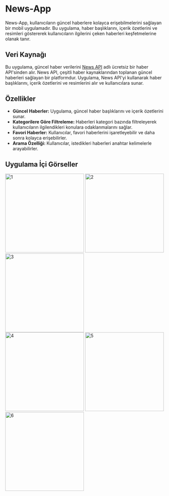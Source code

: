 # News-App

News-App, kullanıcıların güncel haberlere kolayca erişebilmelerini sağlayan bir mobil uygulamadır. Bu uygulama, haber başlıklarını, içerik özetlerini ve resimleri göstererek kullanıcıların ilgilerini çeken haberleri keşfetmelerine olanak tanır.

## Veri Kaynağı

Bu uygulama, güncel haber verilerini [News API](https://newsapi.org/) adlı ücretsiz bir haber API'sinden alır. News API, çeşitli haber kaynaklarından toplanan güncel haberleri sağlayan bir platformdur. Uygulama, News API'yi kullanarak haber başlıklarını, içerik özetlerini ve resimlerini alır ve kullanıcılara sunar.

## Özellikler

- **Güncel Haberler:** Uygulama, güncel haber başlıklarını ve içerik özetlerini sunar.
- **Kategorilere Göre Filtreleme:** Haberleri kategori bazında filtreleyerek kullanıcıların ilgilendikleri konulara odaklanmalarını sağlar.
- **Favori Haberler:** Kullanıcılar, favori haberlerini işaretleyebilir ve daha sonra kolayca erişebilirler.
- **Arama Özelliği:** Kullanıcılar, istedikleri haberleri anahtar kelimelerle arayabilirler.

## Uygulama İçi Görseller

<img src="https://github.com/erhansennx/News-App/assets/77855407/37547e4d-5f94-4dcd-a041-78db538d85e8" alt="1" width=250>
<img src="https://github.com/erhansennx/News-App/assets/77855407/8d39e3ec-9a6c-41c7-86af-26ddf1af405e" alt="2" width=250>
<img src="https://github.com/erhansennx/News-App/assets/77855407/19c2d1ed-96e7-4778-bb07-568eb6fc09ee" alt="3" width=250> <br>
<img src="https://github.com/erhansennx/News-App/assets/77855407/1f1576e2-d886-4f6f-9f66-c2a4a75fcb95" alt="4" width=250>
<img src="https://github.com/erhansennx/News-App/assets/77855407/116b9505-ee4f-408c-a359-a7106e7304bd" alt="5" width=250>
<img src="https://github.com/erhansennx/News-App/assets/77855407/fc25f67f-7102-4b1d-8b50-89fbab26e976" alt="6" width=250>

